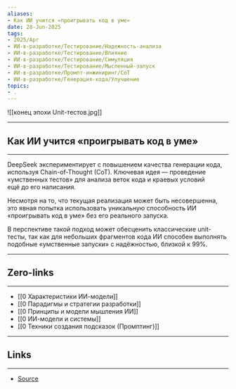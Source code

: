 ```yaml
---
aliases: 
- Как ИИ учится «проигрывать код в уме» 
date: 28-Jun-2025
tags:
- 2025/Apr
- ИИ-в-разработке/Тестирование/Надежность-анализа
- ИИ-в-разработке/Тестирование/Влияние
- ИИ-в-разработке/Тестирование/Симуляция
- ИИ-в-разработке/Тестирование/Мысленный-запуск
- ИИ-в-разработке/Промпт-инжиниринг/CoT
- ИИ-в-разработке/Генерация-кода/Улучшение
topics:
- .
---
```

![[конец эпохи Unit-тестов.jpg]]

-----
##  Как ИИ учится «проигрывать код в уме» 
-----
DeepSeek экспериментирует с повышением качества генерации кода, используя Chain-of-Thought (CoT). Ключевая идея — проведение «умственных тестов» для анализа веток кода и краевых условий ещё до его написания.

Несмотря на то, что текущая реализация может быть несовершенна, это явная попытка использовать уникальную способность ИИ «проигрывать код в уме» без его реального запуска. 

В перспективе такой подход может обесценить классические unit-тесты, так как для небольших фрагментов кода ИИ способен выполнять подобные «умственные запуски» с надёжностью, близкой к 99%.

---
## Zero-links
---
- [[0 Характеристики ИИ-модели]]
- [[0 Парадигмы и стратегии разработки]]
- [[0 Принципы и модели мышления ИИ]]
- [[0 ИИ-модели и системы]]
- [[0 Техники создания подсказок (Промптинг)]]

---
## Links
---
- [Source](https://t.me/turboproject/1617)